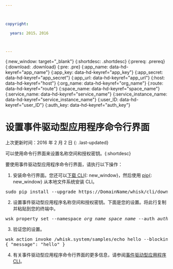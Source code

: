 ```yaml
---

 

copyright:

  years: 2015，2016

 

---
```


{:new_window: target="_blank"}
{:shortdesc: .shortdesc}
{:prereq: .prereq}
{:download: .download}
{:pre: .pre}
{:app_name: data-hd-keyref="app_name"}
{:app_key: data-hd-keyref="app_key"}
{:app_secret: data-hd-keyref="app_secret"}
{:app_url: data-hd-keyref="app_url"}
{:host: data-hd-keyref="host"}
{:org_name: data-hd-keyref="org_name"}
{:route: data-hd-keyref="route"}
{:space_name: data-hd-keyref="space_name"}
{:service_name: data-hd-keyref="service_name"}
{:service_instance_name: data-hd-keyref="service_instance_name"}
{:user_ID: data-hd-keyref="user_ID"}
{:auth_key: data-hd-keyref="auth_key"}

# 设置事件驱动型应用程序命令行界面
上次更新时间：2016 年 2 月 2 日
{: .last-updated}

可以使用命令行界面来设置名称空间和授权密钥。{:shortdesc}

要使用事件驱动型应用程序命令行界面，请执行以下操作：

1. 安装命令行界面。您还可以[下载 CLI](https://{DomainName}/whisk/cli/download){: new_window}，然后使用 [pip](https://pip.pypa.io/en/stable/){: new_window} 从本地文件系统安装 CLI。
 
  <pre class="pre">sudo pip install --upgrade https://<span class="keyword" data-hd-keyref="DomainName">DomainName</span>/whisk/cli/download</pre>

2. 设置事件驱动型应用程序名称空间和授权密钥。下面是您的设置。将此行复制并粘贴到您的终端中。

  <pre class="pre">wsk property set --namespace <var class="keyword varname" data-hd-keyref="org_name">org_name</var>_<var class="keyword varname" data-hd-keyref="space_name">space_name</var> --auth <var class="keyword varname" data-hd-keyref="auth_key">authuorization_key</var></pre>

3. 验证您的设置。

  <pre class="pre">wsk action invoke /whisk.system/samples/echo hello --blocking
{ "message": "hello" }
</pre>

4. 有关事件驱动型应用程序命令行界面的更多信息，请参阅[事件驱动型应用程序 CLI](../cli/plugins/eventdrivenapps/index.html)。
